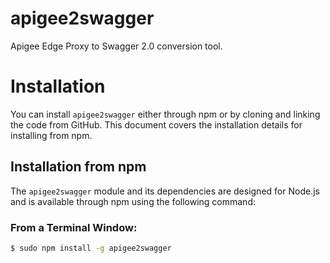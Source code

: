 # apigee2swagger
Apigee Edge Proxy to Swagger 2.0 conversion tool.

# Installation

You can install `apigee2swagger` either through npm or by cloning and linking the code from GitHub.  This document covers the installation details for installing from npm.

## Installation from npm

The `apigee2swagger` module and its dependencies are designed for Node.js and is available through npm using the following command:

### From a Terminal Window:
```bash
$ sudo npm install -g apigee2swagger
```


